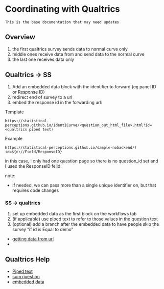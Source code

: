 # Coordinating with Qualtrics 


```{important}
This is the base documentation that may need updates
```

## Overview

1. the first qualtrics survey sends data to normal curve only
2. middle ones receive data from and send data to the normal curve
3. the last one receives data only

## Qualtrics -> SS

1. Add an embedded data block with the identifier to forward (eg panel ID or Response ID)
2. redirect end of survey to a url
3. embed the response id in the forwarding url:

Template
```
https://statistical-perceptions.github.io/IdentiCurve/<question_out_html_file>.html?id=<qualtrics piped text)
```

Example

```
https://statistical-perceptions.github.io/sample-nobackend/?id=${e://Field/ResponseID}
```
in this case, I only had one question page so there is no question_id set and I used the ResponseID feild. 

note:
- if needed, we can pass more than a single unique identifier on, but that requires code changes


### SS -> qualtrics

1. set up embedded data as the first block on the workflows tab
2. (if applicable) use piped text to refer to those values in the question text
3. (optional) add a branch after the embedded data to have people skip the survey "if id is Equal to demo" 

- [getting data from url](https://www.qualtrics.com/support/survey-platform/survey-module/survey-flow/standard-elements/embedded-data/#SettingValuesFromTheSurveyURL)
- 

## Qualtrics Help 

- [Piped text](https://www.qualtrics.com/support/survey-platform/survey-module/editing-questions/piped-text/piped-text-overview/)
- [sum question](https://www.qualtrics.com/support/survey-platform/survey-module/editing-questions/question-types-guide/specialty-questions/constant-sum/)
- [embedded data](https://www.qualtrics.com/support/survey-platform/survey-module/survey-flow/standard-elements/embedded-data/)

